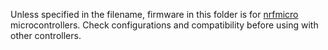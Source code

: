 Unless specified in the filename, firmware in this folder is for [nrfmicro](https://github.com/joric/nrfmicro/) microcontrollers. Check configurations and compatibility before using with other controllers.
